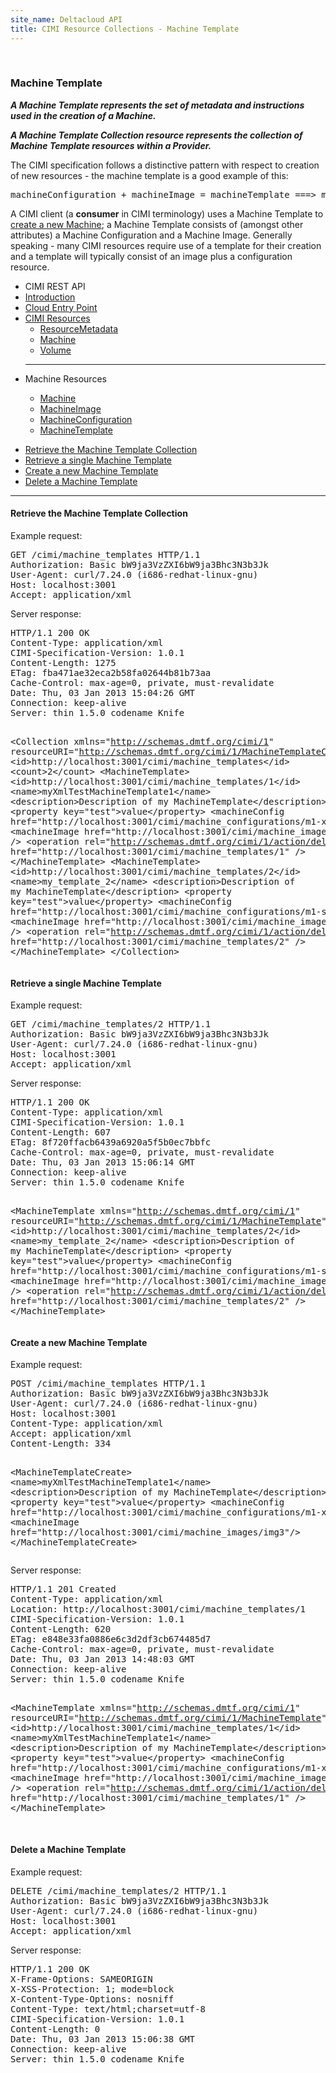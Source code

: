 ```yaml
---
site_name: Deltacloud API
title: CIMI Resource Collections - Machine Template
---
```


<br/>

<div class="row">
  <div class="span9">

<h3 id="cimi-machine-template">Machine Template</h3>
<p>
<strong><em>
A Machine Template represents the set of metadata and instructions used in the creation of a Machine.

A Machine Template Collection resource represents the collection of Machine Template resources within
a Provider.
</em></strong>
</p>

<p>
The CIMI specification follows a distinctive pattern with respect to creation of new resources - the machine template is a good example of this:
</p>

<pre>
machineConfiguration + machineImage = machineTemplate ===> machine
</pre>

<p>
A CIMI client (a <strong>consumer</strong> in CIMI terminology) uses a Machine Template to <a href="/cimi-rest/cimi-rest-collections.html#create-machine"> create a new Machine</a>; a Machine Template consists of (amongst other attributes) a Machine Configuration and a Machine Image. Generally speaking - many CIMI resources require use of a template for their creation and a template will typically consist of an image plus a configuration resource.
</p>

  </div>
  <div class="span3">

<ul class="nav nav-list well">
  <li class="nav-header">
    CIMI REST API
  </li>
  <li><a href="/cimi-rest.html">Introduction</a></li>
  <li><a href="/cimi-rest/cimi-rest-entry-point.html">Cloud Entry Point</a></li>
  <li class="dropdown">
    <a href="#" class="dropdown-toggle" data-toggle="dropdown">
      CIMI Resources
      <b class="caret"></b>
    </a>
    <ul class="dropdown-menu">
      <li><a href="/cimi-rest/cimi-rest-resource-metadata.html">ResourceMetadata</a></li>
      <li><a href="/cimi-rest/cimi-rest-collections.html">Machine</a></li>
      <li><a href="/cimi-rest/cimi-rest-volumes.html">Volume</a></li>
    </ul>
  </li>
  <hr/>
  <li class="nav-header">
    Machine Resources
  </li>
  <ul class="nav nav-list">
    <li><a href="/cimi-rest/cimi-rest-collections.html">Machine</a></li>
    <li><a href="/cimi-rest/cimi-rest-machine-images.html">MachineImage</a></li>
    <li><a href="/cimi-rest/cimi-rest-machine-configs.html">MachineConfiguration</a></li>
    <li class="active"><a href="/cimi-rest/cimi-rest-machine-templates.html">MachineTemplate</a></li>
  </ul>

</ul>

  </div>

</div>

<ul class="nav nav-pills">
  <li class="active"><a href="#template-collection" data-toggle="tab">Retrieve the Machine Template Collection</a></li>
  <li><a href="#single-template" data-toggle="tab">Retrieve a single Machine Template</a></li>
  <li><a href="#create-template" data-toggle="tab">Create a new Machine Template</a></li>
  <li><a href="#delete-template" data-toggle="tab">Delete a Machine Template</a></li>
</ul>

<hr>

<div class="tab-content">
  <div class="tab-pane active" id="template-collection">

<h4>Retrieve the Machine Template Collection</h4>
<p>Example request:</p>
<pre>
GET /cimi/machine_templates HTTP/1.1
Authorization: Basic bW9ja3VzZXI6bW9ja3Bhc3N3b3Jk
User-Agent: curl/7.24.0 (i686-redhat-linux-gnu)
Host: localhost:3001
Accept: application/xml
</pre>

<p>Server response:</p>
<pre>
HTTP/1.1 200 OK
Content-Type: application/xml
CIMI-Specification-Version: 1.0.1
Content-Length: 1275
ETag: fba471ae32eca2b58fa02644b81b73aa
Cache-Control: max-age=0, private, must-revalidate
Date: Thu, 03 Jan 2013 15:04:26 GMT
Connection: keep-alive
Server: thin 1.5.0 codename Knife

&lt;Collection xmlns="http://schemas.dmtf.org/cimi/1"
          resourceURI="http://schemas.dmtf.org/cimi/1/MachineTemplateCollection"&gt;
  &lt;id&gt;http://localhost:3001/cimi/machine_templates&lt;/id&gt;
  &lt;count&gt;2&lt;/count&gt;
  &lt;MachineTemplate&gt;
    &lt;id&gt;http://localhost:3001/cimi/machine_templates/1&lt;/id&gt;
    &lt;name&gt;myXmlTestMachineTemplate1&lt;/name&gt;
    &lt;description&gt;Description of my MachineTemplate&lt;/description&gt;
    &lt;property key="test"&gt;value&lt;/property&gt;
    &lt;machineConfig href="http://localhost:3001/cimi/machine_configurations/m1-xlarge" /&gt;
    &lt;machineImage href="http://localhost:3001/cimi/machine_images/img3" /&gt;
    &lt;operation rel="http://schemas.dmtf.org/cimi/1/action/delete"
          href="http://localhost:3001/cimi/machine_templates/1" /&gt;
  &lt;/MachineTemplate&gt;
  &lt;MachineTemplate&gt;
    &lt;id&gt;http://localhost:3001/cimi/machine_templates/2&lt;/id&gt;
    &lt;name&gt;my_template_2&lt;/name&gt;
    &lt;description&gt;Description of my MachineTemplate&lt;/description&gt;
    &lt;property key="test"&gt;value&lt;/property&gt;
    &lt;machineConfig href="http://localhost:3001/cimi/machine_configurations/m1-small" /&gt;
    &lt;machineImage href="http://localhost:3001/cimi/machine_images/img1" /&gt;
    &lt;operation rel="http://schemas.dmtf.org/cimi/1/action/delete"
          href="http://localhost:3001/cimi/machine_templates/2" /&gt;
  &lt;/MachineTemplate&gt;
&lt;/Collection&gt;
</pre>
  </div>

  <div class="tab-pane" id="single-template">

<h4>Retrieve a single Machine Template</h4>
<p>Example request:</p>
<pre>
GET /cimi/machine_templates/2 HTTP/1.1
Authorization: Basic bW9ja3VzZXI6bW9ja3Bhc3N3b3Jk
User-Agent: curl/7.24.0 (i686-redhat-linux-gnu)
Host: localhost:3001
Accept: application/xml
</pre>

<p>Server response:</p>
<pre>
HTTP/1.1 200 OK
Content-Type: application/xml
CIMI-Specification-Version: 1.0.1
Content-Length: 607
ETag: 8f720ffacb6439a6920a5f5b0ec7bbfc
Cache-Control: max-age=0, private, must-revalidate
Date: Thu, 03 Jan 2013 15:06:14 GMT
Connection: keep-alive
Server: thin 1.5.0 codename Knife

&lt;MachineTemplate xmlns="http://schemas.dmtf.org/cimi/1"
          resourceURI="http://schemas.dmtf.org/cimi/1/MachineTemplate"&gt;
  &lt;id&gt;http://localhost:3001/cimi/machine_templates/2&lt;/id&gt;
  &lt;name&gt;my_template_2&lt;/name&gt;
  &lt;description&gt;Description of my MachineTemplate&lt;/description&gt;
  &lt;property key="test"&gt;value&lt;/property&gt;
  &lt;machineConfig href="http://localhost:3001/cimi/machine_configurations/m1-small" /&gt;
  &lt;machineImage href="http://localhost:3001/cimi/machine_images/img1" /&gt;
  &lt;operation rel="http://schemas.dmtf.org/cimi/1/action/delete"
          href="http://localhost:3001/cimi/machine_templates/2" /&gt;
&lt;/MachineTemplate&gt;
</pre>
  </div>

  <div class="tab-pane" id="create-template">

<h4>Create a new Machine Template</h4>
<p>Example request:</p>
<pre>
POST /cimi/machine_templates HTTP/1.1
Authorization: Basic bW9ja3VzZXI6bW9ja3Bhc3N3b3Jk
User-Agent: curl/7.24.0 (i686-redhat-linux-gnu)
Host: localhost:3001
Content-Type: application/xml
Accept: application/xml
Content-Length: 334

&lt;MachineTemplateCreate&gt;
  &lt;name&gt;myXmlTestMachineTemplate1&lt;/name&gt;
  &lt;description&gt;Description of my MachineTemplate&lt;/description&gt;
  &lt;property key="test"&gt;value&lt;/property&gt;
  &lt;machineConfig href="http://localhost:3001/cimi/machine_configurations/m1-xlarge"/&gt;
  &lt;machineImage href="http://localhost:3001/cimi/machine_images/img3"/&gt;
&lt;/MachineTemplateCreate&gt;
</pre>

<p>Server response:</p>
<pre>
HTTP/1.1 201 Created
Content-Type: application/xml
Location: http://localhost:3001/cimi/machine_templates/1
CIMI-Specification-Version: 1.0.1
Content-Length: 620
ETag: e848e33fa0886e6c3d2df3cb674485d7
Cache-Control: max-age=0, private, must-revalidate
Date: Thu, 03 Jan 2013 14:48:03 GMT
Connection: keep-alive
Server: thin 1.5.0 codename Knife

&lt;MachineTemplate xmlns="http://schemas.dmtf.org/cimi/1" resourceURI="http://schemas.dmtf.org/cimi/1/MachineTemplate"&gt;
  &lt;id&gt;http://localhost:3001/cimi/machine_templates/1&lt;/id&gt;
  &lt;name&gt;myXmlTestMachineTemplate1&lt;/name&gt;
  &lt;description&gt;Description of my MachineTemplate&lt;/description&gt;
  &lt;property key="test"&gt;value&lt;/property&gt;
  &lt;machineConfig href="http://localhost:3001/cimi/machine_configurations/m1-xlarge" /&gt;
  &lt;machineImage href="http://localhost:3001/cimi/machine_images/img3" /&gt;
  &lt;operation rel="http://schemas.dmtf.org/cimi/1/action/delete" href="http://localhost:3001/cimi/machine_templates/1" /&gt;
&lt;/MachineTemplate&gt;

</pre>
  </div>

  <div class="tab-pane" id="delete-template">

<h4>Delete a Machine Template</h4>
<p>Example request:</p>
<pre>
DELETE /cimi/machine_templates/2 HTTP/1.1
Authorization: Basic bW9ja3VzZXI6bW9ja3Bhc3N3b3Jk
User-Agent: curl/7.24.0 (i686-redhat-linux-gnu)
Host: localhost:3001
Accept: application/xml
</pre>

<p>Server response:</p>
<pre>
HTTP/1.1 200 OK
X-Frame-Options: SAMEORIGIN
X-XSS-Protection: 1; mode=block
X-Content-Type-Options: nosniff
Content-Type: text/html;charset=utf-8
CIMI-Specification-Version: 1.0.1
Content-Length: 0
Date: Thu, 03 Jan 2013 15:06:38 GMT
Connection: keep-alive
Server: thin 1.5.0 codename Knife
</pre>
  </div>
</div>
